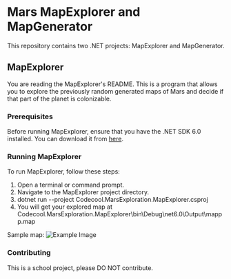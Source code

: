 # Mars MapExplorer and MapGenerator

This repository contains two .NET projects: MapExplorer and MapGenerator.

## MapExplorer

You are reading the MapExplorer's README. This is a program that allows you to explore the previously random generated maps of Mars and decide if that part of the planet is colonizable.

### Prerequisites

Before running MapExplorer, ensure that you have the .NET SDK 6.0 installed. You can download it from [here](https://dotnet.microsoft.com/download).

### Running MapExplorer

To run MapExplorer, follow these steps:

1. Open a terminal or command prompt.
2. Navigate to the MapExplorer project directory.
3. dotnet run --project Codecool.MarsExploration.MapExplorer.csproj
4. You will get your explored map at Codecool.MarsExploration.MapExplorer\bin\Debug\net6.0\Output\mappp.map

Sample map:
![Example Image](Codecool.MarsExploration.MapExplorer/bin/Debug/net6.0/Output/mappp.map)


### Contributing

This is a school project, please DO NOT contribute.
